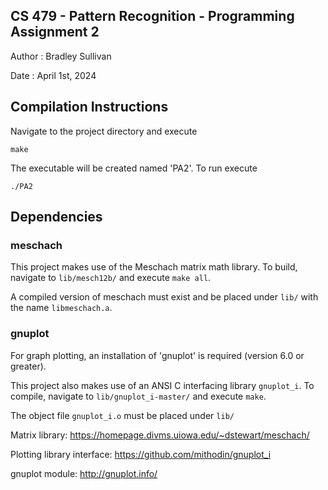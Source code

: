 ## CS 479 - Pattern Recognition - Programming Assignment 2

Author : Bradley Sullivan

Date : April 1st, 2024

## Compilation Instructions

Navigate to the project directory and execute

    make

The executable will be created named 'PA2'. To run execute

    ./PA2

## Dependencies

### meschach

This project makes use of the Meschach matrix math library.
To build, navigate to `lib/mesch12b/` and execute `make all`.

A compiled version of meschach must exist and be placed under `lib/` with the name `libmeschach.a`. 

### gnuplot

For graph plotting, an installation of 'gnuplot' is required (version 6.0 or greater). 

This project also makes use of an ANSI C interfacing library `gnuplot_i`. To compile, navigate to `lib/gnuplot_i-master/` and execute `make`. 

The object file `gnuplot_i.o` must be placed under `lib/`

Matrix library: https://homepage.divms.uiowa.edu/~dstewart/meschach/

Plotting library interface: https://github.com/mithodin/gnuplot_i

gnuplot module: http://gnuplot.info/

